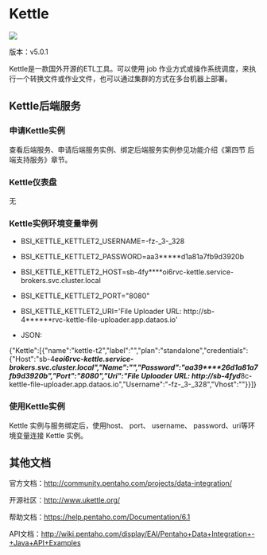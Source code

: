 # Kettle

![](img/Kettle.png)

版本：v5.0.1

Kettle是一款国外开源的ETL工具。可以使用 job 作业方式或操作系统调度，来执行一个转换文件或作业文件，也可以通过集群的方式在多台机器上部署。

## Kettle后端服务

### 申请Kettle实例

查看后端服务、申请后端服务实例、绑定后端服务实例参见功能介绍《第四节 后端支持服务》章节。

### Kettle仪表盘

无

### Kettle实例环境变量举例

- BSI_KETTLE_KETTLET2_USERNAME=-fz-_3-_328
- BSI_KETTLE_KETTLET2_PASSWORD=aa3*****d1a81a7fb9d3920b
- BSI_KETTLE_KETTLET2_HOST=sb-4fy****oi6rvc-kettle.service-brokers.svc.cluster.local
- BSI_KETTLE_KETTLET2_PORT="8080"
- BSI_KETTLE_KETTLET2_URI='File Uploader URL: http://sb-4******rvc-kettle-file-uploader.app.dataos.io'

- JSON:

{"Kettle":[{"name":"kettle-t2","label":"","plan":"standalone","credentials":{"Host":"sb-4*****eoi6rvc-kettle.service-brokers.svc.cluster.local","Name":"","Password":"aa39****26d1a81a7fb9d3920b","Port":"8080","Uri":"File Uploader URL: http://sb-4fyd*****8c-kettle-file-uploader.app.dataos.io","Username":"-fz-_3-_328","Vhost":""}}]}

### 使用Kettle实例

Kettle 实例与服务绑定后，使用host、 port、 username、 password、uri等环境变量连接 Kettle 实例。

## 其他文档

官方文档：http://community.pentaho.com/projects/data-integration/

开源社区：http://www.ukettle.org/

帮助文档：https://help.pentaho.com/Documentation/6.1

API文档：http://wiki.pentaho.com/display/EAI/Pentaho+Data+Integration+-+Java+API+Examples
